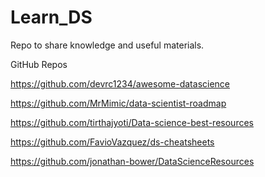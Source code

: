 # Learn_DS
Repo to share knowledge and useful materials. 

GitHub Repos

https://github.com/devrc1234/awesome-datascience

https://github.com/MrMimic/data-scientist-roadmap

https://github.com/tirthajyoti/Data-science-best-resources

https://github.com/FavioVazquez/ds-cheatsheets

https://github.com/jonathan-bower/DataScienceResources
